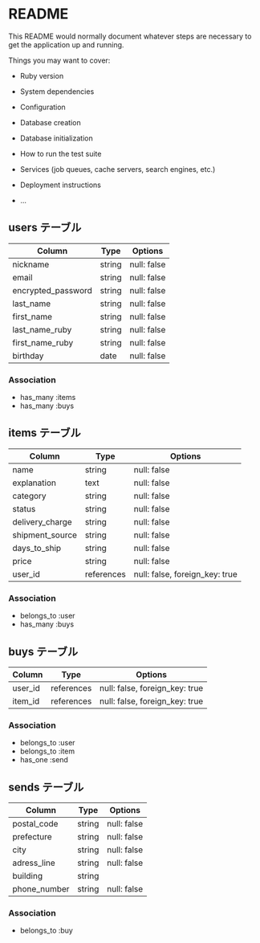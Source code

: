 # README

This README would normally document whatever steps are necessary to get the
application up and running.

Things you may want to cover:

* Ruby version

* System dependencies

* Configuration

* Database creation

* Database initialization

* How to run the test suite

* Services (job queues, cache servers, search engines, etc.)

* Deployment instructions

* ...

## users テーブル
| Column             | Type   | Options     |
| ------------------ | ------ | ----------- |
| nickname           | string | null: false |
| email              | string | null: false |
| encrypted_password | string | null: false |
| last_name          | string | null: false |
| first_name         | string | null: false |
| last_name_ruby     | string | null: false |
| first_name_ruby    | string | null: false |
| birthday           | date   | null: false |
### Association
- has_many :items
- has_many :buys

## items テーブル
| Column             | Type       | Options                        |
| ------------------ | ---------- | ------------------------------ |
| name               | string     | null: false                    |
| explanation        | text       | null: false                    |
| category           | string     | null: false                    |
| status             | string     | null: false                    |
| delivery_charge    | string     | null: false                    |
| shipment_source    | string     | null: false                    |
| days_to_ship       | string     | null: false                    |
| price              | string     | null: false                    |
| user_id            | references | null: false, foreign_key: true |
### Association
- belongs_to :user
- has_many :buys

## buys テーブル
| Column             | Type       | Options                        |
| ------------------ | ---------- | ------------------------------ |
| user_id            | references | null: false, foreign_key: true |
| item_id            | references | null: false, foreign_key: true |
### Association
- belongs_to :user
- belongs_to :item
- has_one :send

## sends テーブル
| Column             | Type   | Options     |
| ------------------ | ------ | ----------- |
| postal_code        | string | null: false |
| prefecture         | string | null: false |
| city               | string | null: false |
| adress_line        | string | null: false |
| building           | string |             |
| phone_number       | string | null: false |
### Association
- belongs_to :buy